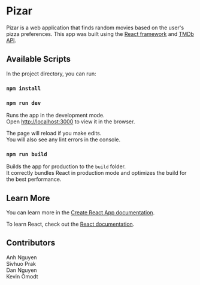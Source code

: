 # Pizar
Pizar is a web application that finds random movies based on the user's pizza preferences. This app was built using the [React framework](https://reactjs.org/) and [TMDb API](https://developers.themoviedb.org/3/getting-started/introduction).

## Available Scripts

In the project directory, you can run:

### `npm install`
### `npm run dev`

Runs the app in the development mode.<br>
Open [http://localhost:3000](http://localhost:3000) to view it in the browser.

The page will reload if you make edits.<br>
You will also see any lint errors in the console.

### `npm run build`

Builds the app for production to the `build` folder.<br>
It correctly bundles React in production mode and optimizes the build for the best performance.

## Learn More

You can learn more in the [Create React App documentation](https://facebook.github.io/create-react-app/docs/getting-started).

To learn React, check out the [React documentation](https://reactjs.org/).

## Contributors

Anh Nguyen <br>
Sivhuo Prak <br>
Dan Nguyen <br>
Kevin Omodt <br>
